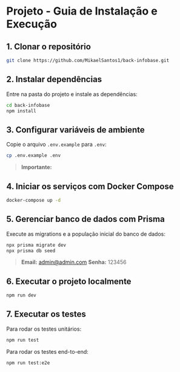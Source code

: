 
# Projeto - Guia de Instalação e Execução

## 1. Clonar o repositório

```bash
git clone https://github.com/MikaelSantos1/back-infobase.git
```

## 2. Instalar dependências

Entre na pasta do projeto e instale as dependências:

```bash
cd back-infobase
npm install
```

## 3. Configurar variáveis de ambiente

Copie o arquivo `.env.example` para `.env`:

```bash
cp .env.example .env
```

> **Importante:** 

## 4. Iniciar os serviços com Docker Compose

```bash
docker-compose up -d
```

## 5. Gerenciar banco de dados com Prisma

Execute as migrations e a população inicial do banco de dados:

```bash
npx prisma migrate dev
npx prisma db seed
```


> **Email:** admin@admin.com
> **Senha:** 123456

## 6. Executar o projeto localmente

```bash
npm run dev
```

## 7. Executar os testes

Para rodar os testes unitários:

```bash
npm run test
```

Para rodar os testes end-to-end:

```bash
npm run test:e2e
```


